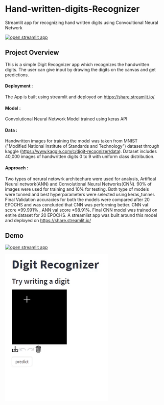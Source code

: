 # Hand-written-digits-Recognizer

Streamlit app for recognizing hand written digits using Convoultional Neural Network

[![open streamlit app](https://static.streamlit.io/badges/streamlit_badge_black_white.svg)](https://share.streamlit.io/999harish999/hand-written-digits-recognizer/main/streamlit_host.py)



## Project Overview

This is a simple Digit Recognizer app which recognizes the handwritten digits. The user can give input by drawing the digits on the canvas and get predictions.

#### Deployment : 
The App is built using streamlit and deployed on https://share.streamlit.io/

#### Model :
Convolutional Neural Network Model trained using keras API

#### Data : 
Handwritten images for training the model was taken from MNIST ("Modified National Institute of Standards and Technology") dataset through kaggle    (https://www.kaggle.com/c/digit-recognizer/data). Dataset includes 40,000 images of handwritten digits 0 to 9 with uniform class distribution.


#### Approach : 
Two types of nerural netowrk architechure were used for analysis, Artifical Neural network(ANN) and Convolutional Neural Networks(CNN). 90% of images were used for training and 10% for testing. Both type of models were tunned and best hyperparameters were selected using keras_tunner. Final Validation accuracies for both the models were compared after 20 EPOCHS and was concluded that CNN was performing better. CNN val score =99.991% , ANN val score =98.91%. Final CNN model was trained on entire dataset for 20 EPOCHS. A streamlist app was built around this model and deployed on https://share.streamlit.io/


## Demo
[![open streamlit app](https://static.streamlit.io/badges/streamlit_badge_black_white.svg)](https://share.streamlit.io/999harish999/hand-written-digits-recognizer/main/streamlit_host.py)

![demo](demo.gif)

